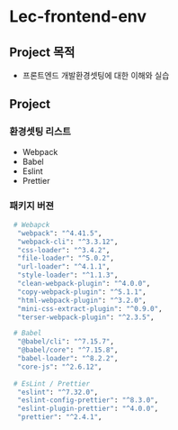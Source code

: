 # Lec-frontend-env
## Project 목적
- 프론트엔드 개발환경셋팅에 대한 이해와 실습

## Project
### 환경셋팅 리스트
- Webpack
- Babel
- Eslint
- Prettier

### 패키지 버젼

```bash
 # Webapck
  "webpack": "^4.41.5",
  "webpack-cli": "^3.3.12",
  "css-loader": "^3.4.2",
  "file-loader": "^5.0.2",
  "url-loader": "^4.1.1",
  "style-loader": "^1.1.3",
  "clean-webpack-plugin": "^4.0.0",
  "copy-webpack-plugin": "^5.1.1",
  "html-webpack-plugin": "^3.2.0",
  "mini-css-extract-plugin": "^0.9.0",
  "terser-webpack-plugin": "^2.3.5",

 # Babel
  "@babel/cli": "^7.15.7",
  "@babel/core": "^7.15.8",
  "babel-loader": "^8.2.2",
  "core-js": "^2.6.12",
 
 # EsLint / Prettier
  "eslint": "^7.32.0",
  "eslint-config-prettier": "^8.3.0",
  "eslint-plugin-prettier": "^4.0.0",
  "prettier": "^2.4.1",


```
